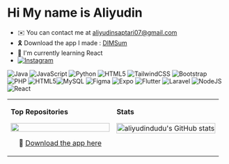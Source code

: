 Hi My name is Aliyudin
=================================================================================================================================

* ✉️  You can contact me at [aliyudinsaptari07@gmail.com](mailto:aliyudinsaptari07@gmail.com)
* 🎗️  Download the app I made : [DIMSum](https://drive.google.com/file/d/1miWhstSMDXhTDSjGSHrNMyYCOQng2Auo/view?usp=sharing)
* 🧠  I'm currently learning React
* [![Instagram](https://img.shields.io/badge/Instagram-%23E4405F.svg?logo=Instagram&logoColor=white)](https://instagram.com/4alyudd_)



![Java](https://img.shields.io/badge/java-%23ED8B00.svg?style=for-the-badge&logo=openjdk&logoColor=white) ![JavaScript](https://img.shields.io/badge/javascript-%23323330.svg?style=for-the-badge&logo=javascript&logoColor=%23F7DF1E) ![Python](https://img.shields.io/badge/python-3670A0?style=for-the-badge&logo=python&logoColor=ffdd54) ![HTML5](https://img.shields.io/badge/html5-%23E34F26.svg?style=for-the-badge&logo=html5&logoColor=white) ![TailwindCSS](https://img.shields.io/badge/tailwindcss-%2338B2AC.svg?style=for-the-badge&logo=tailwind-css&logoColor=white) ![Bootstrap](https://img.shields.io/badge/bootstrap-%238511FA.svg?style=for-the-badge&logo=bootstrap&logoColor=white) ![PHP](https://img.shields.io/badge/php-%23777BB4.svg?style=for-the-badge&logo=php&logoColor=white) ![HTML5](https://img.shields.io/badge/html5-%23E34F26.svg?style=for-the-badge&logo=html5&logoColor=white)![MySQL](https://img.shields.io/badge/mysql-4479A1.svg?style=for-the-badge&logo=mysql&logoColor=white) ![Figma](https://img.shields.io/badge/figma-%23F24E1E.svg?style=for-the-badge&logo=figma&logoColor=white) ![Expo](https://img.shields.io/badge/expo-1C1E24?style=for-the-badge&logo=expo&logoColor=#D04A37) ![Flutter](https://img.shields.io/badge/Flutter-%2302569B.svg?style=for-the-badge&logo=Flutter&logoColor=white) ![Laravel](https://img.shields.io/badge/laravel-%23FF2D20.svg?style=for-the-badge&logo=laravel&logoColor=white) ![NodeJS](https://img.shields.io/badge/node.js-6DA55F?style=for-the-badge&logo=node.js&logoColor=white) ![React](https://img.shields.io/badge/react-%2320232a.svg?style=for-the-badge&logo=react&logoColor=%2361DAFB)


<table border="0">
<tr>
<td width="50%" valign="top">

<b>Top Repositories</b>

<a href="https://github.com/aliyudindudu/DIMSum-Mobile-App">
  <img width="100%" src="https://github-readme-stats.vercel.app/api/pin/?username=aliyudindudu&repo=DIMSum-Mobile-App&title_color=0891b2&text_color=ffffff&icon_color=0891b2&bg_color=1c1917&hide_border=true&locale=en" />
</a>

<p align="center">
  🔗 <a href="https://drive.google.com/file/d/1miWhstSMDXhTDSjGSHrNMyYCOQng2Auo/view?usp=sharing">Download the app here</a>
</p>

</td>
<td width="50%" valign="top">

<b>Stats</b>

<a href="http://www.github.com/aliyudindudu">
  <img width="100%" src="https://github-readme-stats.vercel.app/api?username=aliyudindudu&show_icons=true&hide=&count_private=true&title_color=0891b2&text_color=ffffff&icon_color=0891b2&bg_color=1c1917&hide_border=true&show_icons=true" alt="aliyudindudu's GitHub stats" />
</a>

</td>
</tr>
</table>



